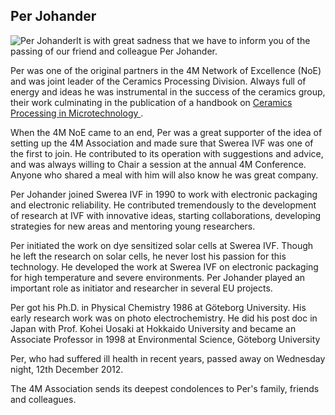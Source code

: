 ## Per Johander

<!--break-->
![Per Johander](/4m-association/assets/images/Per_obit.jpg)It is with great sadness that we have to inform you of the passing of our friend and colleague Per Johander.  
  
Per was one of the original partners in the 4M Network of Excellence (NoE) and was joint leader of the Ceramics Processing Division. Always full of energy and ideas he was instrumental in the success of the ceramics group, their work culminating in the publication of a handbook on [Ceramics Processing in Microtechnology ]( /4m-association/content/Ceramics-Processing-Microtechnology).  
  
When the 4M NoE came to an end, Per was a great supporter of the idea of setting up the 4M Association and made sure that Swerea IVF was one of the first to join.  He contributed to its operation with suggestions and advice, and was always willing to Chair a session at the annual 4M Conference. Anyone who shared a meal with him will also know he was great company.  

Per Johander joined Swerea IVF in 1990 to work with electronic packaging and electronic reliability. He contributed tremendously to the development of research at IVF with innovative ideas, starting collaborations, developing strategies for new areas and mentoring young researchers.  
  
Per initiated the work on dye sensitized solar cells at Swerea IVF. Though he left the research on solar cells, he never lost his passion for this technology. He developed the work at Swerea IVF on electronic packaging for high temperature and severe environments. Per Johander played an important role as initiator and researcher in several EU projects.  
  
Per got his Ph.D. in Physical Chemistry 1986 at Göteborg University. His early research work was on photo electrochemistry.  He did his post doc in Japan with Prof. Kohei Uosaki at Hokkaido University and became an Associate Professor in 1998 at Environmental Science, Göteborg University
  
Per, who had suffered ill health in recent years, passed away on Wednesday night, 12th December 2012.  
  
The 4M Association sends its deepest condolences to Per's family, friends and colleagues.